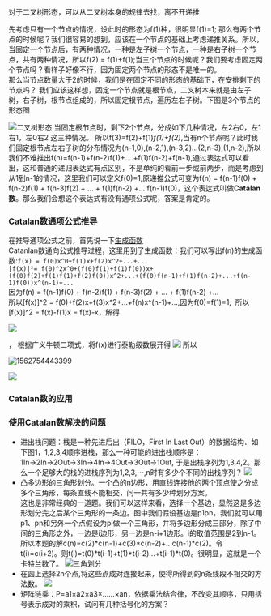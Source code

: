对于二叉树形态，可以从二叉树本身的规律去找，离不开递推

先考虑只有一个节点的情况，设此时的形态为f(1)种，很明显f(1)=1;
那么有两个节点的时候呢？我们很容易的想到，应该在一个节点的基础上考虑递推关系。所以，当固定一个节点后，有两种情况，一种是左子树一个节点，一种是右子树一个节点，共有两种情况，所以f(2) = f(1)+f(1);当三个节点的时候呢？我们要考虑固定两个节点吗？看样子好像不行，因为固定两个节点的形态不是唯一的。  
那么当节点数量大于2的时候，我们是在固定不同的形态的基础下，在安排剩下的节点吗？
我们应该这样想，固定一个节点就是根节点，二叉树本来就是由左子树，右子树，根节点组成的，所以固定根节点，遍历左右子树。下图是3个节点的形态图

![二叉树形态](C:\Users\Coins\Desktop\0.png)
当固定根节点时，剩下2个节点，分成如下几种情况，左2右0，左1右1，左0右2 这三种情况。
所以f(3)=f(2)+f(1)*f(1)+f(2)*,当有n个节点呢？此时我们固定根节点左右子树的分布情况为(n-1,0),(n-2,1),(n-3,2)...(2,n-3),(1,n-2),所以我们不难推出f(n)=f(n-1)+f(n-2)f(1)+....+f(1)f(n-2)+f(n-1),通过表达式可以看出，这和普通的递归表达式有点区别，不是单纯的看前一步或前两步，而是考虑到从1到n-1的情况，这里我们可以定义f(0)=1,原递推公式可变为f(n) = f(n-1)f(0) + f(n-2)f(1) + f(n-3)f(2) + ... + f(1)f(n-2) +... f(n-1)f(0)，这个表达式叫做**Catalan数**。那么我们会想这个表达式有没有通项公式呢，答案是肯定的。

### Catalan数通项公式推导

在推导通项公式之前，首先说一下[生成函数](https://blog.csdn.net/qq_41357771/article/details/83449481)  
Catanlan数通向公式推导过程，这里用到了生成函数：我们可以写出f(n)的生成函数:`f(x) = f(0)x^0+f(1)x+f(2)x^2+...+... `  
```[f(x)]²= f(0)^2x^0+(f(0)f(1)+f(1)f(0))x+(f(0)f(2)+f(1)f(1)+f(2)f(0))x^2+...+(f(0)f(n-1)+f(1)f(n-2)+...+f(n-1)f(0))x^(n-1)+...```   
因为f(n) = f(n-1)f(0) + f(n-2)f(1) + f(n-3)f(2) + ... + f(1)f(n-2) +...       
所以[f(x)]^2 = f(0)+f(2)x+f(3)x^2+...+f(n)x^(n-1)+...,因为f(0)=f(1)=1,  所以[f(x)]^2 = f(x)-f(1)x = f(x)-x，解得

![](C:\Users\Coins\Desktop\1.png)

，
根据广义牛顿二项式，将f(x)进行泰勒级数展开得
![](C:\Users\Coins\Desktop\2.png)
所以

![1562754443399](C:\Users\Coins\AppData\Local\Temp\1562754443399.png)

![](C:\Users\Coins\Desktop\4.png)

### Catalan数的应用

### 使用Catalan数解决的问题

- 进出栈问题：栈是一种先进后出（FILO，First In Last Out）的数据结构．如下图1，1,2,3,4顺序进栈，那么一种可能的进出栈顺序是：1In→2In→2Out→3In→4In→4Out→3Out→1Out, 于是出栈序列为1,3,4,2。那么一个足够大的栈的进栈序列为1,2,3,⋯,n时有多少个不同的出栈序列？
  ![](C:\Users\Coins\Desktop\5.png)
- 凸多边形的三角形划分。一个凸的n边形，用直线连接他的两个顶点使之分成多个三角形，每条直线不能相交，问一共有多少种划分方案。   
  这也是非常经典的一道题。我们可以这样来看，选择一个基边，显然这是多边形划分完之后某个三角形的一条边。图中我们假设基边是p1pn，我们就可以用p1、pn和另外一个点假设为pi做一个三角形，并将多边形分成三部分，除了中间的三角形之外，一边是i边形，另一边是n-i+1边形。i的取值范围是2到n-1。所以本题的解c(n)=c(2)*c(n-1)+c(3)*c(n-2)+...c(n-1)*c(2)。令t(i)=c(i+2)。则t(i)=t(0)*t(i-1)+t(1)*t(i-2)...+t(i-1)*t(0)。很明显，这就是一个卡特兰数了。
  ![三角划分](C:\Users\Coins\Desktop\6.png)
- 在圆上选择2n个点,将这些点成对连接起来，使得所得到的n条线段不相交的方法数。 
  ![](C:\Users\Coins\Desktop\7.png)
- 矩阵链乘：P=a1×a2×a3×……×an，依据乘法结合律，不改变其顺序，只用括号表示成对的乘积，试问有几种括号化的方案？ 
